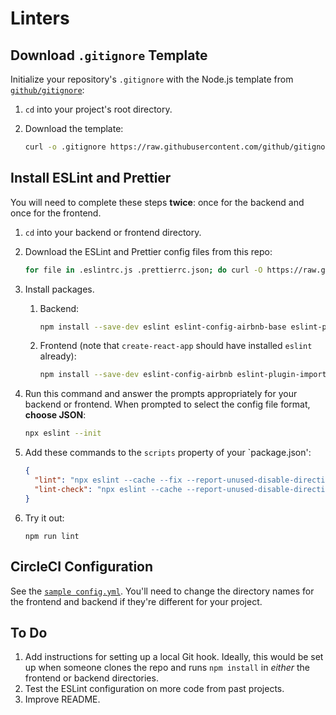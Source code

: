 # Linters

## Download `.gitignore` Template

Initialize your repository's `.gitignore` with the Node.js template from [`github/gitignore`](https://github.com/github/gitignore):

1. `cd` into your project's root directory.

1. Download the template:

   ```sh
   curl -o .gitignore https://raw.githubusercontent.com/github/gitignore/master/Node.gitignore
   ```

## Install ESLint and Prettier

You will need to complete these steps **twice**: once for the backend and once for the frontend.

1. `cd` into your backend or frontend directory.

1. Download the ESLint and Prettier config files from this repo:

   ```sh
   for file in .eslintrc.js .prettierrc.json; do curl -O https://raw.githubusercontent.com/TritonSE/linters/main/$file; done
   ```

1. Install packages.

   1. Backend:

      ```sh
      npm install --save-dev eslint eslint-config-airbnb-base eslint-plugin-import eslint-config-prettier prettier
      ```

   1. Frontend (note that `create-react-app` should have installed `eslint` already):

      ```sh
      npm install --save-dev eslint-config-airbnb eslint-plugin-import eslint-config-prettier prettier
      ```

1. Run this command and answer the prompts appropriately for your backend or frontend. When prompted to select the config file format, **choose JSON**:

   ```sh
   npx eslint --init
   ```

1. Add these commands to the `scripts` property of your `package.json':

   ```json
   {
     "lint": "npx eslint --cache --fix --report-unused-disable-directives . && prettier --write .",
     "lint-check": "npx eslint --cache --report-unused-disable-directives . && prettier --check ."
   }
   ```

1. Try it out:

   ```
   npm run lint
   ```

## CircleCI Configuration

See the [`sample config.yml`](.circleci/config.yml). You'll need to change the directory names for the frontend and backend if they're different for your project.

## To Do

1. Add instructions for setting up a local Git hook. Ideally, this would be set up when someone clones the repo and runs `npm install` in *either* the frontend or backend directories.
1. Test the ESLint configuration on more code from past projects.
1. Improve README.
